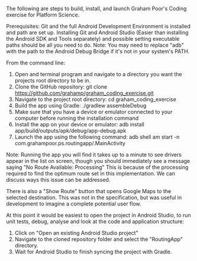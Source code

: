 The following are steps to build, install, and launch Graham Poor's Coding exercise for Platform
Science.

Prerequisites: Git and the full Android Development Environment is installed and path are set up.
Installing Git and Android Studio (Easier than installing the Android SDK and Tools separately) 
and possible setting executable paths should be all you need to do.
Note: You may need to replace "adb" with the path to the Android Debug Bridge if it's not in your 
system's PATH.

From the command line:
1) Open and terminal program and navigate to a directory you want the projects root directory to be in.
2) Clone the GitHub repository: git clone https://github.com/grahamp/graham_coding_exercise.git
3) Navigate to the project root directory: cd graham_coding_exercise
4) Build the app using Gradle: ./gradlew assembleDebug
5) Make sure that you have a device or emulator connected to your computer before running the installation command
6) Install the app on your device or emulator: adb install app/build/outputs/apk/debug/app-debug.apk
7) Launch the app using the following command: adb shell am start -n com.grahampoor.ps.routingapp/.MainActivity

Note: Running the app you will find it takes up to a minute to see
drivers appear in the list on screen, though you should immediately
see a message saying "No Route Available: Processing" 
This is because of the processing required to find the optimum route set in this implementation.
We can discuss ways this issue can be addressed.

There is also a "Show Route" button that opens Google Maps to
the selected destination. This was not in the specification, but
was useful in development to imagine a complete potential user flow.



At this point it would be easiest to open the project in Android Studio, to run unit tests, debug, 
analyse and look at the code and application structure:
1) Click on "Open an existing Android Studio project"
2) Navigate to the cloned repository folder and select the "RoutingApp" directory. 
3) Wait for Android Studio to finish syncing the project with Gradle.





